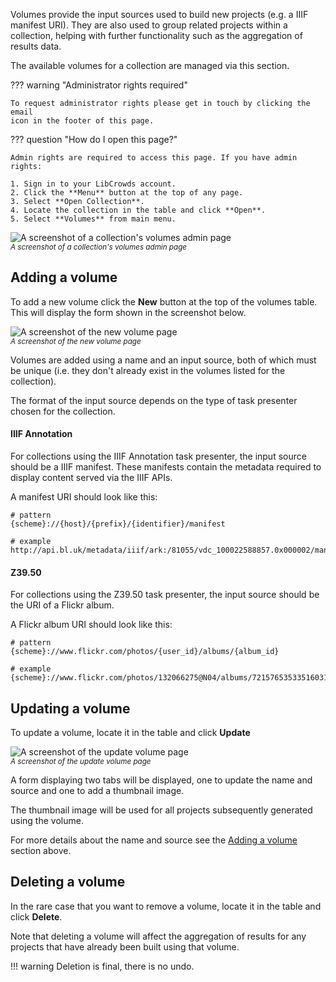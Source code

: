 Volumes provide the input sources used to build new projects (e.g. a
IIIF manifest URI). They are also used to group related projects
within a collection, helping with further functionality such as the
aggregation of results data.

The available volumes for a collection are managed via this section.

??? warning "Administrator rights required"

    To request administrator rights please get in touch by clicking the email
    icon in the footer of this page.

??? question "How do I open this page?"

    Admin rights are required to access this page. If you have admin rights:

    1. Sign in to your LibCrowds account.
    2. Click the **Menu** button at the top of any page.
    3. Select **Open Collection**.
    4. Locate the collection in the table and click **Open**.
    5. Select **Volumes** from main menu.

![A screenshot of a collection's volumes admin page](/assets/img/admin-collection-volumes.png?raw=true)
<br><small>*A screenshot of a collection's volumes admin page*</small>

## Adding a volume

To add a new volume click the **New** button at the top of the volumes table.
This will display the form shown in the screenshot below.

![A screenshot of the new volume page](/assets/img/admin-collection-volumes-new.png?raw=true)
<br><small>*A screenshot of the new volume page*</small>

Volumes are added using a name and an input source, both of which must be
unique (i.e. they don't already exist in the volumes listed for the
collection).

The format of the input source depends on the type of task presenter chosen
for the collection.

#### IIIF Annotation

For collections using the IIIF Annotation task presenter, the input source
should be a IIIF manifest. These manifests contain the metadata required to
display content served via the IIIF APIs.

A manifest URI should look like this:

```
# pattern
{scheme}://{host}/{prefix}/{identifier}/manifest

# example
http://api.bl.uk/metadata/iiif/ark:/81055/vdc_100022588857.0x000002/manifest.json
```

#### Z39.50

For collections using the Z39.50 task presenter, the input source should be
the URI of a Flickr album.

A Flickr album URI should look like this:

```
# pattern
{scheme}://www.flickr.com/photos/{user_id}/albums/{album_id}

# example
{scheme}://www.flickr.com/photos/132066275@N04/albums/72157653533516031
```

## Updating a volume

To update a volume, locate it in the table and click **Update**

![A screenshot of the update volume page](/assets/img/admin-collection-volumes-update.png?raw=true)
<br><small>*A screenshot of the update volume page*</small>

A form displaying two tabs will be displayed, one to update the name and
source and one to add a thumbnail image.

The thumbnail image will be used for all projects subsequently generated
using the volume.

For more details about the name and source see the
[Adding a volume](/collections/volumes#adding-a-volume) section above.


## Deleting a volume

In the rare case that you want to remove a volume, locate it in the table
and click **Delete**.

Note that deleting a volume will affect the aggregation of results for any
projects that have already been built using that volume.

!!! warning
    Deletion is final, there is no undo.

